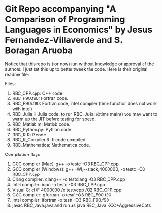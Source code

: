 
# Git Repo accompanying "A Comparison of Programming Languages in Economics" by Jesus Fernandez-Villaverde and S. Boragan Aruoba

Notice that this repo is (for now) run without knowledge or approval of the authors. I just set this up to better tweek the code. Here is their original readme file:


Files:

1) RBC_CPP.cpp: C++ code. 
2) RBC_F90.f90: Fortran code.
3) RBC_F90i.f90: Fortran code, intel compiler (time function does not work with intel)
3) RBC_Julia.jl: Julia code, to run RBC_Julia; @time main() you may want to warm up the JIT before testing for speed.
4) RBC_Matlab.m: Matlab code.
5) RBC_Python.py: Python code.
7) RBC_R.R: R code.
8) RBC_R_Compiler.R: R code compiled.
9) RBC_Mathematica: Mathematica code.

Compilation flags

1) GCC compiler (Mac): g++ -o testc -O3 RBC_CPP.cpp
2) GCC compiler (Windows): g++ -Wl,--stack,4000000, -o testc -O3 RBC_CPP.cpp 
3) Clang compiler: clang++ -o testclang -O3 RBC_CPP.cpp
4) Intel compiler: icpc -o testc -O3 RBC_CPP.cpp
5) Visual C: cl /F 4000000 /o testvcpp /O2 RBC_CPP.cpp 
6) GCC compiler: gfortran -o testf -O3 RBC_F90.f90
7) Intel compiler: ifortran -o testf -O3 RBC_F90.f90
8) javac RBC_Java.java and run as java RBC_Java -XX:+AggressiveOpts

